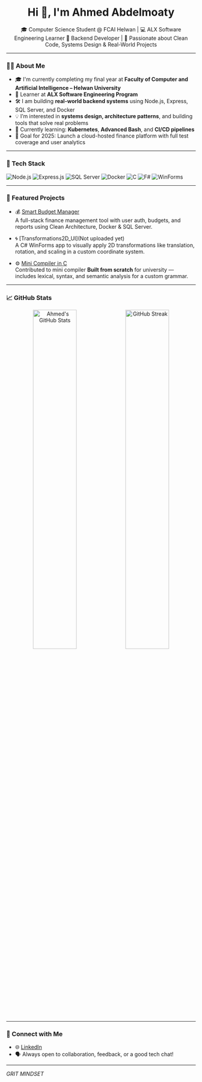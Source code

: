 <h1 align="center">Hi 👋, I'm Ahmed Abdelmoaty</h1>

<p align="center">
🎓 Computer Science Student @ FCAI Helwan | 💻 ALX Software Engineering Learner  
🚀 Backend Developer | 🧠 Passionate about Clean Code, Systems Design & Real-World Projects  
</p>

---

### 🧑‍💻 About Me

- 🎓 I'm currently completing my final year at **Faculty of Computer and Artificial Intelligence – Helwan University**
- 🔧 Learner at **ALX Software Engineering Program**
- 🛠️ I am building **real-world backend systems** using Node.js, Express, SQL Server, and Docker
- 💡 I’m interested in **systems design, architecture patterns**, and building tools that solve real problems
- 🌱 Currently learning: **Kubernetes**, **Advanced Bash**, and **CI/CD pipelines**
- 🎯 Goal for 2025: Launch a cloud-hosted finance platform with full test coverage and user analytics

---

### 🔨 Tech Stack

![Node.js](https://img.shields.io/badge/Node.js-339933?style=flat&logo=nodedotjs&logoColor=white)
![Express.js](https://img.shields.io/badge/Express.js-000000?style=flat&logo=express&logoColor=white)
![SQL Server](https://img.shields.io/badge/SQL_Server-CC2927?style=flat&logo=microsoftsqlserver&logoColor=white)
![Docker](https://img.shields.io/badge/Docker-2496ED?style=flat&logo=docker&logoColor=white)
![C](https://img.shields.io/badge/C-A8B9CC?style=flat&logo=c&logoColor=black)
![F#](https://img.shields.io/badge/F%23-378BBA?style=flat&logo=fsharp&logoColor=white)
![WinForms](https://img.shields.io/badge/.NET_WinForms-512BD4?style=flat&logo=dotnet&logoColor=white)

---

### 📌 Featured Projects

- 💰 [Smart Budget Manager](https://github.com/bahaa24git/smart-budget-manager)  
  A full-stack finance management tool with user auth, budgets, and reports using Clean Architecture, Docker & SQL Server.

- 🌀 [Transformations2D_UI](Not uploaded yet)  
  A C# WinForms app to visually apply 2D transformations like translation, rotation, and scaling in a custom coordinate system.

- ⚙️ [Mini Compiler in C](https://github.com/AnasAlamir/compiler)  
  Contributed to mini compiler **Built from scratch** for university — includes lexical, syntax, and semantic analysis for a custom grammar.

---

### 📈 GitHub Stats

<p align="center">
  <img src="https://github-readme-stats.vercel.app/api?username=bahaa24git&show_icons=true&theme=radical" alt="Ahmed's GitHub Stats" width="48%" />
  <img src="https://github-readme-streak-stats.herokuapp.com?user=bahaa24git&theme=radical" alt="GitHub Streak" width="48%" />
</p>

---

### 🔗 Connect with Me

- 🌐 [LinkedIn](https://www.linkedin.com/in/bahaa24)
- 🗣️ Always open to collaboration, feedback, or a good tech chat!

---

*GRIT MINDSET*
